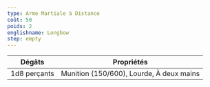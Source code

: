 ```yaml
---
type: Arme Martiale à Distance
coût: 50
poids: 2
englishname: Longbow
step: empty
---
```


| Dégâts       | Propriétés                               |
| ------------ | ---------------------------------------- |
| 1d8 perçants | Munition (150/600), Lourde, À deux mains |
